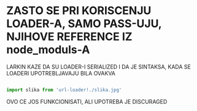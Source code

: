 # ZASTO SE PRI KORISCENJU LOADER-A, SAMO PASS-UJU, NJIHOVE REFERENCE IZ node_moduls-A

LARKIN KAZE DA SU LOADER-I SERIALIZED I DA JE SINTAKSA, KADA SE LOADERI UPOTREBLJAVAJU BILA OVAKVA

```javascript

import slika from 'url-loader!./slika.jpg'

```

OVO CE JOS FUNKCIONISATI, ALI UPOTREBA JE DISCURAGED
